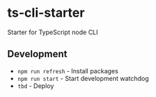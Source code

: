 # ts-cli-starter

Starter for TypeScript node CLI

## Development

- `npm run refresh` - Install packages
- `npm run start` - Start development watchdog
- `tbd` - Deploy
